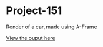 # Project-151

Render of a car, made using A-Frame

[View the ouput here](https://tzukii.github.io/Project-151/)
